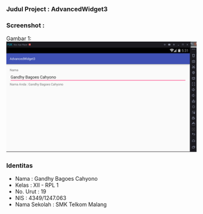 ### Judul Project : AdvancedWidget3
### Screenshot :
Gambar 1: 
![alt text](https://github.com/gandhybagoes/AdvancedWidget3/blob/master/3.1.PNG "Gambar 1")

### Identitas
+ Nama : Gandhy Bagoes Cahyono
+ Kelas : XII - RPL 1
+ No. Urut : 19
+ NIS : 4349/1247.063
+ Nama Sekolah : SMK Telkom Malang
